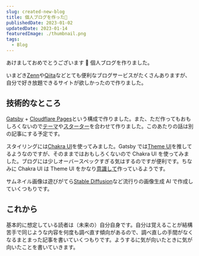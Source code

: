 ```yaml
---
slug: created-new-blog
title: 個人ブログを作った🐰
publishedDate: 2023-01-02
updatedDate: 2023-01-14
featuredImage: ./thumbnail.png
tags:
  - Blog
---
```


あけましておめでとうございます 🐰 個人ブログを作りました。

いまどき[Zenn](https://zenn.dev/)や[Qiita](https://qiita.com/)などとても便利なブログサービスがたくさんありますが、自分で好き放題できるサイトが欲しかったので作りました。

## 技術的なところ

[Gatsby](https://www.gatsbyjs.com/) + [Cloudflare Pages](https://www.cloudflare.com/ja-jp/products/pages/)という構成で作りました。また、ただ作ってもおもしろくないので[テーマ](https://github.com/zzzkan/gatsby-theme-blog/tree/main/package#readme)や[スターター](https://github.com/zzzkan/gatsby-starter-blog#readme)を合わせて作りました。このあたりの話は別の記事にする予定です。

スタイリングには[Chakra UI](https://chakra-ui.com/)を使ってみました。Gatsby では[Theme UI](https://www.gatsbyjs.com/docs/how-to/styling/theme-ui/)を推してるようなのですが、そのままではおもしろくないので Chakra UI を使ってみました。ブログには少しオーバースペックすぎる気はするのですが便利です。ちなみに Chakra UI は Theme UI をかなり[意識して](https://chakra-ui.com/getting-started/comparison#how-is-chakra-different-from-theme-ui)作っているようです。

サムネイル画像は遊びがてら[Stable Diffusion](https://stability.ai/blog/stable-diffusion-public-release)など流行りの画像生成 AI で作成していくつもりです。

## これから

基本的に想定している読者は（未来の）自分自身です。自分は覚えることが結構苦手で同じような内容を何度も調べ直す傾向があるので、調べ直しの手間がなくなるまとまった記事を書いていくつもりです。ようするに気が向いたときに気が向いたことを書いていきます。
